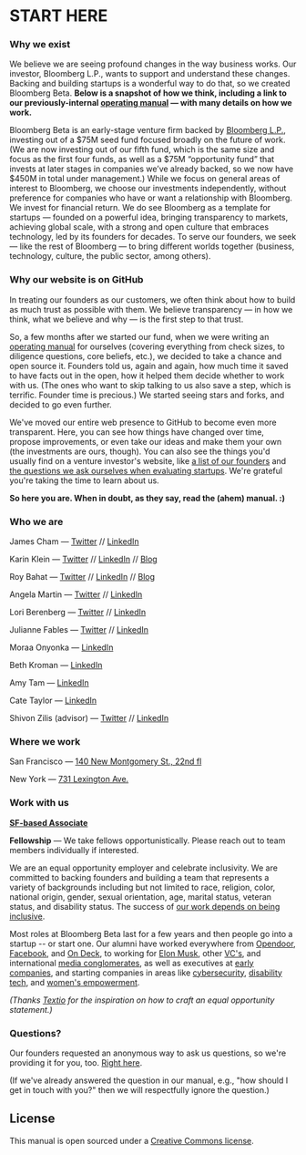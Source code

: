 # START HERE

### Why we exist
We believe we are seeing profound changes in the way business works. Our investor, Bloomberg L.P., wants to support and understand these changes. Backing and building startups is a wonderful way to do that, so we created Bloomberg Beta. **Below is a snapshot of how we think, including a link to our previously-internal [operating manual](https://github.com/Bloomberg-Beta/Manual/blob/main/1%20-%20Manual.md) —  with many details on how we work.**

Bloomberg Beta is an early-stage venture firm backed by [Bloomberg L.P.](https://www.bloomberg.com/company/), investing out of a $75M seed fund focused broadly on the future of work. (We are now investing out of our fifth fund, which is the same size and focus as the first four funds, as well as a $75M “opportunity fund” that invests at later stages in companies we’ve already backed, so we now have $450M in total under management.) While we focus on general areas of interest to Bloomberg, we choose our investments independently, without preference for companies who have or want a relationship with Bloomberg. We invest for financial return. We do see Bloomberg as a template for startups — founded on a powerful idea, bringing transparency to markets, achieving global scale, with a strong and open culture that embraces technology, led by its founders for decades. To serve our founders, we seek — like the rest of Bloomberg — to bring different worlds together (business, technology, culture, the public sector, among others).

### Why our website is on GitHub
In treating our founders as our customers, we often think about how to build as much trust as possible with them. We believe transparency — in how we think, what we believe and why — is the first step to that trust.

So, a few months after we started our fund, when we were writing an [operating manual](https://github.com/Bloomberg-Beta/Manual/blob/main/1%20-%20Manual.md) for ourselves (covering everything from check sizes, to diligence questions, core beliefs, etc.), we decided to take a chance and open source it. Founders told us, again and again, how much time it saved to have facts out in the open, how it helped them decide whether to work with us. (The ones who want to skip talking to us also save a step, which is terrific. Founder time is precious.) We started seeing stars and forks, and decided to go even further.

We've moved our entire web presence to GitHub to become even more transparent. Here, you can see how things have changed over time, propose improvements, or even take our ideas and make them your own (the investments are ours, though). You can also see the things you'd usually find on a venture investor's website, like [a list of our founders](https://github.com/Bloomberg-Beta/Manual/blob/main/2%20-%20In%20our%20portfolio.md) and [the questions we ask ourselves when evaluating startups](https://github.com/Bloomberg-Beta/Manual/blob/main/3%20-%20Criteria%20for%20investing.md). We're grateful you're taking the time to learn about us.

**So here you are. When in doubt, as they say, read the (ahem) manual. :)**

### Who we are

James Cham — [Twitter](https://twitter.com/jamescham) // [LinkedIn](https://www.linkedin.com/in/jcham)

Karin Klein — [Twitter](https://twitter.com/karinklein) // [LinkedIn](https://www.linkedin.com/in/karinklein) // [Blog](https://medium.com/@Karin)

Roy Bahat — [Twitter](https://twitter.com/roybahat) // [LinkedIn](https://www.linkedin.com/in/roybahat) // [Blog](http://also.roybahat.com/)

Angela Martin — [Twitter](https://twitter.com/angkmartin) // [LinkedIn](https://www.linkedin.com/in/martinangela/) 

Lori Berenberg — [Twitter](https://twitter.com/loriberenberg) // [LinkedIn](https://www.linkedin.com/in/loriberenberg/)

Julianne Fables — [Twitter](https://twitter.com/jafables) // [LinkedIn](https://www.linkedin.com/in/juliannefables/)

Moraa Onyonka — [LinkedIn](https://www.linkedin.com/in/moraaonyonka/)

Beth Kroman — [LinkedIn](https://www.linkedin.com/in/beth-kroman/)

Amy Tam — [LinkedIn](https://www.linkedin.com/in/amytam01/)

Cate Taylor — [LinkedIn](https://www.linkedin.com/in/catetaylor4/)

Shivon Zilis (advisor) — [Twitter](https://twitter.com/shivon) // [LinkedIn](https://www.linkedin.com/in/shivonzilis/)

### Where we work
San Francisco — [140 New Montgomery St., 22nd fl](http://goo.gl/49X6hu)

New York — [731 Lexington Ave.](http://goo.gl/tt3m7f)

### Work with us
[**SF-based Associate**](https://docs.google.com/document/d/1ylrPbV_bHrU9Q4C_iIvIyfXoMNmd3VxL9KiYvqS26Qc/edit?tab=t.0)

**Fellowship** — We take fellows opportunistically. Please reach out to team members individually if interested.

We are an equal opportunity employer and celebrate inclusivity. We are committed to backing founders and building a team that represents a variety of backgrounds including but not limited to race, religion, color, national origin, gender, sexual orientation, age, marital status, veteran status, and disability status. The success of [our work depends on being inclusive](https://github.com/Bloomberg-Beta/Manual/blob/main/1%20-%20Manual.md#inclusion-diversity-equity-and-justice).

Most roles at Bloomberg Beta last for a few years and then people go into a startup -- or start one. Our alumni have worked everywhere from [Opendoor](https://www.linkedin.com/in/danstrickland/), [Facebook](https://www.linkedin.com/in/catherinedong/), and [On Deck](https://www.linkedin.com/in/minnkim/), to working for [Elon Musk](https://www.linkedin.com/in/shivonzilis/), other [VC's](https://www.linkedin.com/in/morganpolotan/), and international [media conglomerates](https://www.linkedin.com/in/valentinazarya/), as well as executives at [early](https://www.linkedin.com/in/harold-e-penson/) [companies](https://www.linkedin.com/in/friederike-reuter/), and starting companies in areas like [cybersecurity](https://www.linkedin.com/in/harleysugarman/), [disability tech](https://www.linkedin.com/in/sydney-tiedt/), and [women's empowerment](https://www.linkedin.com/in/shainaconners/). 

*(Thanks [Textio](https://textio.com/blog/how-to-craft-a-sincere-equal-opportunity-employer-statement/28880187459) for the inspiration on how to craft an equal opportunity statement.)*

### Questions?

Our founders requested an anonymous way to ask us questions, so we're providing it for you, too. [Right here](https://docs.google.com/forms/d/1f0onzfI9HbqlqO_YEbgdOPPqhdS-8nYFnGtUcGT792o/viewform?edit_requested=true).  

(If we've already answered the question in our manual, e.g., "how should I get in touch with you?" then we will respectfully ignore the question.)

## License
This manual is open sourced under a [Creative Commons license](https://creativecommons.org/licenses/by/4.0/deed.en).
